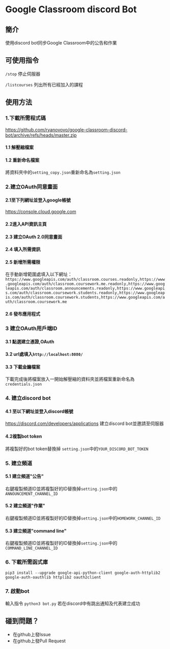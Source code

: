 # Google Classroom discord Bot

## 簡介
使用discord bot同步Google Classroom中的公告和作業

## 可使用指令
`/stop` 停止伺服器

`/listcourses` 列出所有已經加入的課程

## **使用方法**
### 1.下載所需程式碼
https://github.com/ryanovovo/google-classroom-discord-bot/archive/refs/heads/master.zip

#### 1.1 解壓縮檔案

#### 1.2 重新命名檔案
將資料夾中的`setting_copy.json`重新命名為`setting.json`


### 2.建立OAuth同意畫面
#### 2.1至下列網址並登入google帳號
https://console.cloud.google.com

#### 2.2進入API資訊主頁


#### 2.3 建立OAuth 2.0同意畫面

#### 2.4 填入所需資訊

#### 2.5 新增所需權限
在手動新增範圍處填入以下網址：
`https://www.googleapis.com/auth/classroom.courses.readonly,https://www.googleapis.com/auth/classroom.coursework.me.readonly,https://www.googleapis.com/auth/classroom.announcements.readonly,https://www.googleapis.com/auth/classroom.coursework.students.readonly,https://www.googleapis.com/auth/classroom.coursework.students,https://www.googleapis.com/auth/classroom.coursework.me`

#### 2.6 發布應用程式


### 3 建立OAuth用戶端ID

#### 3.1 點選建立憑證,OAuth


#### 3.2 url處填入`http://localhost:8080/`



#### 3.3 下載金鑰檔案
下載完成後將檔案放入一開始解壓縮的資料夾並將檔案重新命名為`credentials.json`

### 4. 建立discord bot

#### 4.1 至以下網址並登入discord帳號
https://discord.com/developers/applications
建立discord bot並邀請至伺服器

#### 4.2複製bot token
將複製好的bot token替換掉 `setting.json`中的`YOUR_DISCORD_BOT_TOKEN`

### 5. 建立頻道
#### 5.1 建立頻道"公告"
右鍵複製頻道ID並將複製好的ID替換掉`setting.json`中的`ANNOUNCEMENT_CHANNEL_ID`

#### 5.2 建立頻道"作業"
右鍵複製頻道ID並將複製好的ID替換掉`setting.json`中的`HOMEWORK_CHANNEL_ID`

#### 5.3 建立頻道"command line"
右鍵複製頻道ID並將複製好的ID替換掉`setting.json`中的`COMMAND_LINE_CHANNEL_ID`

### 6. 下載所需函式庫
`pip3 install --upgrade google-api-python-client google-auth-httplib2 google-auth-oauthlib httplib2 oauth2client`

### 7. 啟動bot
輸入指令 `python3 bot.py`
若在discord中有跳出通知及代表建立成功

## 碰到問題？
* 在github上發Issue
* 在github上發Pull Request















